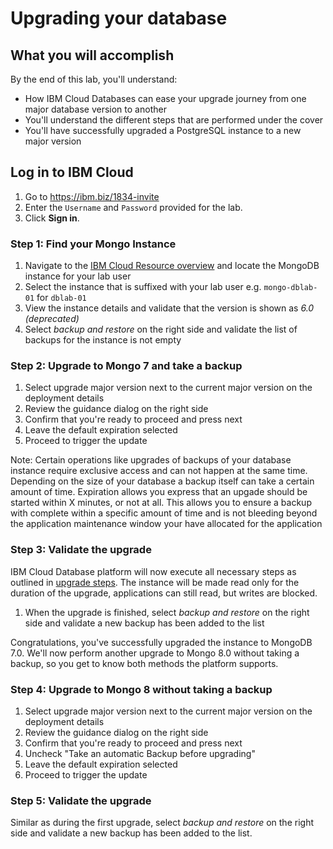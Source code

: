 # Upgrading your database

## What you will accomplish
By the end of this lab, you'll understand:

- How IBM Cloud Databases can ease your upgrade journey from one major database version to another
- You'll understand the different steps that are performed under the cover
- You'll have successfully upgraded a PostgreSQL instance to a new major version

## Log in to IBM Cloud

1. Go to <https://ibm.biz/1834-invite>
1. Enter the `Username` and `Password` provided for the lab.
1. Click **Sign in**.


### Step 1: Find your Mongo Instance

1. Navigate to the [IBM Cloud Resource overview](https://cloud.ibm.com/resources) and locate the MongoDB instance for your lab user
2. Select the instance that is suffixed with your lab user e.g. `mongo-dblab-01` for `dblab-01`
3. View the instance details and validate that the version is shown as _6.0 (deprecated)_
4. Select _backup and restore_ on the right side and validate the list of backups for the instance is not empty

### Step 2: Upgrade to Mongo 7 and take a backup

1. Select upgrade major version next to the current major version on the deployment details
2. Review the guidance dialog on the right side
3. Confirm that you're ready to proceed and press next
4. Leave the default expiration selected
5. Proceed to trigger the update

Note: Certain operations like upgrades of backups of your database instance require exclusive access and can not happen at the same time. Depending on the size of your database a backup itself can take a certain amount of time. Expiration allows you express that an upgade should be started within X minutes, or not at all. This allows you to ensure a backup with complete within a specific amount of time and is not bleeding beyond the application maintenance window your have allocated for the application

### Step 3: Validate the upgrade

IBM Cloud Database platform will now execute all necessary steps as outlined in [upgrade steps](10-upgrades.md). The instance will be made read only for the duration of the upgrade, applications can still read, but writes are blocked.

1. When the upgrade is finished, select _backup and restore_ on the right side and validate a new backup has been added to the list

Congratulations, you've successfully upgraded the instance to MongoDB 7.0. We'll now perform another upgrade to Mongo 8.0 without taking a backup, so you get to know both methods the platform supports.

### Step 4: Upgrade to Mongo 8 without taking a backup

1. Select upgrade major version next to the current major version on the deployment details
2. Review the guidance dialog on the right side
3. Confirm that you're ready to proceed and press next
4. Uncheck "Take an automatic Backup before upgrading"
5. Leave the default expiration selected
6. Proceed to trigger the update

### Step 5: Validate the upgrade

Similar as during the first upgrade, select _backup and restore_ on the right side and validate a new backup has been added to the list.



